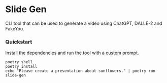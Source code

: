 # Slide Gen

CLI tool that can be used to generate a video using ChatGPT, DALLE-2 and FakeYou.

### Quickstart

Install the dependencies and run the tool with a custom prompt.

```console
poetry shell
poetry install
echo "Please create a presentation about sunflowers." | poetry run slide-gen
```
